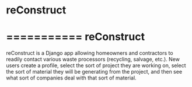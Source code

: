 # reConstruct

===========
reConstruct
===========

reConstruct is a Django app allowing homeowners and contractors to readily 
contact various waste processors (recycling, salvage, etc.).  New users 
create a profile, select the sort of project they are working on, select the 
sort of material they will be generating from the project, and then see what
sort of companies deal with that sort of material.

